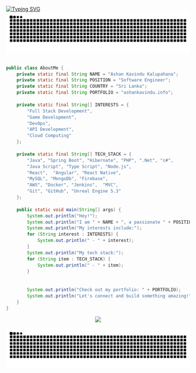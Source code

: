 


[![Typing SVG](<https://readme-typing-svg.demolab.com?font=Fira+Code&pause=E0FBE2&color=E0FBE2&center=false&random=false&width=1000&lines=I'm+Ashan+Kavindu;𝗕𝗦𝗰+(Hons)+Software+Engineering+Graduate>)](https://git.io/typing-svg)
<picture>
  <source media="(prefers-color-scheme: dark)" srcset="https://github.com/Ashan-TUF/Ashan-TUF/blob/output/github-contribution-grid-snake-dark.svg" />
  <source media="(prefers-color-scheme: light)" srcset="https://github.com/Ashan-TUF/Ashan-TUF/blob/output/github-contribution-grid-snake.svg" />
  <img alt="github-snake" src="https://github.com/Ashan-TUF/Ashan-TUF/blob/output/github-contribution-grid-snake.svg" />
</picture>

```java

public class AboutMe {
    private static final String NAME = "Ashan Kavindu Kalupahana";
    private static final String POSITION = "Software Engineer";
    private static final String COUNTRY = "Sri Lanka";
    private static final String PORTFOLIO = "ashankavindu.info";

    private static final String[] INTERESTS = {
        "Full Stack Development",
        "Game Development",
        "DevOps",
        "API Development",
        "Cloud Computing"
    };

    private static final String[] TECH_STACK = {
        "Java", "Spring Boot", "Hibernate", "PHP", ".Net", "c#",
        "Java Script", "Type Script", "Node.js", 
        "React",  "Angular", "React Native",
        "MySQL", "MongoDb", "Firebase",
        "AWS", "Docker", "Jenkins",  "MVC",
        "Git", "GitHub", "Unreal Engine 5.3"
    };

    public static void main(String[] args) {
        System.out.println("Hey!");
        System.out.println("I am " + NAME + ", a passionate " + POSITION + " Based in " + COUNTRY + ".");
        System.out.println("My interests include:");
        for (String interest : INTERESTS) {
            System.out.println(" - " + interest);
        }
        System.out.println("My tech stack:");
        for (String item : TECH_STACK) {
            System.out.println(" - " + item);
        }


        System.out.println("Check out my portfolio: " + PORTFOLIO);
        System.out.println("Let's connect and build something amazing!");
    }
}

```


<div align="center">
<p align="center">
  <a href="#">
    <img src="https://skillicons.dev/icons?i=androidstudio,idea,pycharm,vscode,visualstudio,postman,spring,cloudflare,css,bootstrap,tailwind,firebase,git,github,html,java,js,dart,maven,php,react,stackoverflow,xd,figma,mysql,docker,angular,jenkins,mongo,python,c,nodejs,unreal,aws" />
  </a>
</p>
    <picture>
  <source media="(prefers-color-scheme: dark)" srcset="https://github.com/Ashan-TUF/Ashan-TUF/blob/output/github-contribution-grid-snake-dark.svg" />
  <source media="(prefers-color-scheme: light)" srcset="https://github.com/Ashan-TUF/Ashan-TUF/blob/output/github-contribution-grid-snake.svg" />
  <img alt="github-snake" src="https://github.com/Ashan-TUF/Ashan-TUF/blob/output/github-contribution-grid-snake.svg" />
</picture>

</div>

